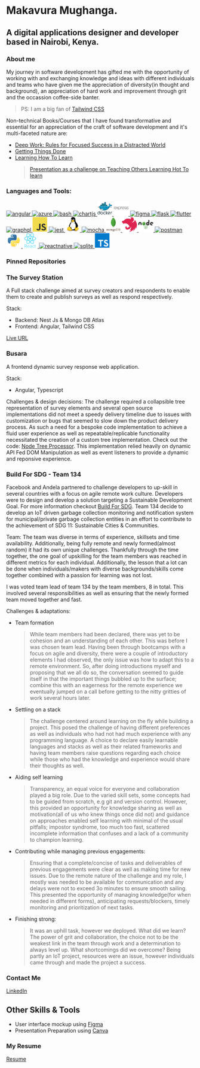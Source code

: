 <h1 align="left">Makavura Mughanga.</h1>

<h2 align="left">A digital applications designer and developer based in Nairobi, Kenya.</h3>

### About me
My journey in software development has gifted me with the opportunity of working with and exchanging knowledge and ideas with different individuals and teams who have given me the appreciation of diversity(in thought and background), an appreciation of hard work and improvement through grit and the occassion coffee-side banter.
  > PS: I am a big fan of [Tailwind CSS](https://tailwindcss.com/)


Non-technical Books/Courses that I have found transformative and essential for an appreciation of the craft of software development and it's multi-faceted nature are:
- [Deep Work: Rules for Focused Success in a Distracted World](https://www.calnewport.com/books/deep-work/)
- [Getting Things Done](https://gettingthingsdone.com/)
- [Learning How To Learn](https://www.coursera.org/learn/learning-how-to-learn)
  > [Presentation as a challenge on Teaching Others Learning Hot To learn](https://www.canva.com/design/DADtOO4YYrw/15xwT5czSEmr2RYYQ5nmjQ/view?utm_content=DADtOO4YYrw&utm_campaign=designshare&utm_medium=link&utm_source=homepage_design_menu)


<h3 align="left">Languages and Tools:</h3>
<p align="left"> <a href="https://angular.io" target="_blank" rel="noreferrer"> <img src="https://angular.io/assets/images/logos/angular/angular.svg" alt="angular" width="40" height="40"/> </a> <a href="https://azure.microsoft.com/en-in/" target="_blank" rel="noreferrer"> <img src="https://www.vectorlogo.zone/logos/microsoft_azure/microsoft_azure-icon.svg" alt="azure" width="40" height="40"/> </a> <a href="https://www.gnu.org/software/bash/" target="_blank" rel="noreferrer"> <img src="https://www.vectorlogo.zone/logos/gnu_bash/gnu_bash-icon.svg" alt="bash" width="40" height="40"/> </a> <a href="https://www.chartjs.org" target="_blank" rel="noreferrer"> <img src="https://www.chartjs.org/media/logo-title.svg" alt="chartjs" width="40" height="40"/> </a> <a href="https://www.docker.com/" target="_blank" rel="noreferrer"> <img src="https://raw.githubusercontent.com/devicons/devicon/master/icons/docker/docker-original-wordmark.svg" alt="docker" width="40" height="40"/> </a> <a href="https://expressjs.com" target="_blank" rel="noreferrer"> <img src="https://raw.githubusercontent.com/devicons/devicon/master/icons/express/express-original-wordmark.svg" alt="express" width="40" height="40"/> </a> <a href="https://www.figma.com/" target="_blank" rel="noreferrer"> <img src="https://www.vectorlogo.zone/logos/figma/figma-icon.svg" alt="figma" width="40" height="40"/> </a> <a href="https://flask.palletsprojects.com/" target="_blank" rel="noreferrer"> <img src="https://www.vectorlogo.zone/logos/pocoo_flask/pocoo_flask-icon.svg" alt="flask" width="40" height="40"/> </a> <a href="https://flutter.dev" target="_blank" rel="noreferrer"> <img src="https://www.vectorlogo.zone/logos/flutterio/flutterio-icon.svg" alt="flutter" width="40" height="40"/> </a> <a href="https://graphql.org" target="_blank" rel="noreferrer"> <img src="https://www.vectorlogo.zone/logos/graphql/graphql-icon.svg" alt="graphql" width="40" height="40"/> </a> <a href="https://developer.mozilla.org/en-US/docs/Web/JavaScript" target="_blank" rel="noreferrer"> <img src="https://raw.githubusercontent.com/devicons/devicon/master/icons/javascript/javascript-original.svg" alt="javascript" width="40" height="40"/> </a> <a href="https://jestjs.io" target="_blank" rel="noreferrer"> <img src="https://www.vectorlogo.zone/logos/jestjsio/jestjsio-icon.svg" alt="jest" width="40" height="40"/> </a> <a href="https://www.linux.org/" target="_blank" rel="noreferrer"> <img src="https://raw.githubusercontent.com/devicons/devicon/master/icons/linux/linux-original.svg" alt="linux" width="40" height="40"/> </a> <a href="https://mochajs.org" target="_blank" rel="noreferrer"> <img src="https://www.vectorlogo.zone/logos/mochajs/mochajs-icon.svg" alt="mocha" width="40" height="40"/> </a> <a href="https://www.mongodb.com/" target="_blank" rel="noreferrer"> <img src="https://raw.githubusercontent.com/devicons/devicon/master/icons/mongodb/mongodb-original-wordmark.svg" alt="mongodb" width="40" height="40"/> </a> <a href="https://nestjs.com/" target="_blank" rel="noreferrer"> <img src="https://raw.githubusercontent.com/devicons/devicon/master/icons/nestjs/nestjs-plain.svg" alt="nestjs" width="40" height="40"/> </a> <a href="https://nodejs.org" target="_blank" rel="noreferrer"> <img src="https://raw.githubusercontent.com/devicons/devicon/master/icons/nodejs/nodejs-original-wordmark.svg" alt="nodejs" width="40" height="40"/> </a> <a href="https://postman.com" target="_blank" rel="noreferrer"> <img src="https://www.vectorlogo.zone/logos/getpostman/getpostman-icon.svg" alt="postman" width="40" height="40"/> </a> <a href="https://www.python.org" target="_blank" rel="noreferrer"> <img src="https://raw.githubusercontent.com/devicons/devicon/master/icons/python/python-original.svg" alt="python" width="40" height="40"/> </a> <a href="https://reactjs.org/" target="_blank" rel="noreferrer"> <img src="https://raw.githubusercontent.com/devicons/devicon/master/icons/react/react-original-wordmark.svg" alt="react" width="40" height="40"/> </a> <a href="https://reactnative.dev/" target="_blank" rel="noreferrer"> <img src="https://reactnative.dev/img/header_logo.svg" alt="reactnative" width="40" height="40"/> </a> <a href="https://www.sqlite.org/" target="_blank" rel="noreferrer"> <img src="https://www.vectorlogo.zone/logos/sqlite/sqlite-icon.svg" alt="sqlite" width="40" height="40"/> </a> <a href="https://www.typescriptlang.org/" target="_blank" rel="noreferrer"> <img src="https://raw.githubusercontent.com/devicons/devicon/master/icons/typescript/typescript-original.svg" alt="typescript" width="40" height="40"/> </a> </p>


<!--- <p>&nbsp;<img align="center" src="https://github-readme-stats.vercel.app/api?username=makavura&show_icons=true&locale=en" alt="makavura" /></p> --->

### Pinned Repositories

### The Survey Station
A Full stack challenge aimed at survey creators and respondents to enable them to create and publish surveys as well as respond respectively.

Stack:
- Backend: Nest Js & Mongo DB Atlas
- Frontend: Angular, Tailwind CSS

[Live URL](https://rgsdfgdfgsdfgdfhdhe3423.web.app/)


### Busara
A frontend dynamic survey response web application.

Stack:
- Angular, Typescript

Challenges & design decisions:
The challenge required a collapsible tree representation of survey elements and several open source implementations did not meet a speedy delivery timeline due to issues with customization or bugs that seemed to slow down the product delivery process. As such a need for a bespoke code implementation to achieve a fluid user experience as well as repeatable/replicable functionality necessitated the creation of a custom tree implementation. Check out the code: [Node Tree Processor](https://github.com/Makavura/busara/blob/develop/src/lib/nodes.ts).
This implementation relied heavily on dynamic API Fed DOM Manipulation as well as event listeners to provide a dynamic and reponsive experience.

### Build For SDG - Team 134
Facebook and Andela partnered to challenge developers to up-skill in several countries with a focus on agile remote work culture. Developers were to design and develop a solution targeting a Sustainable Development Goal. For more information checkout [Build For SDG](https://buildforsdg.andela.com).
Team 134 decide to develop an IoT driven garbage collection monitoring and notification system for municipal/private garbage collection entities in an effort to contribute to the achievement of SDG 11: Sustainable Cities & Communities.

Team:
The team was diverse in terms of experience, skillsets and time availability. Additionally, being fully remote and newly formed(almost random) it had its own unique challenges. Thankfully through the time together, the one goal of upskilling for the team members was reached in different metrics for each individual. Additionally, the lesson that a lot can be done when individuals/makers with diverse backgrounds/skills come together combined with a passion for learning was not lost.

I was voted team lead of team 134 by the team members, 8 in total. This involved several responsibilities as well as ensuring that the newly formed team moved together and fast.

Challenges & adaptations:
- Team formation
  > While team members had been declared, there was yet to be cohesion and an understanding of each other. This was before I was chosen team lead. Having been through  bootcamps with a focus on agile and diversity, there were a couple of introductory elements I had observed, the only issue was how to adapt this to a remote environment. So, after doing introductions myself and proposing that we all do so, the conversation seemed to guide itself in that the important things bubbled up to the surface; combine this with an eagerness for the remote experience we eventually jumped on a call before getting to the nitty gritties of work several hours later.
- Settling on a stack
  > The challenge centered around learning on the fly while building a project. This posed the challenge of having different preferences as well as individuals who had not had much experience with any programming language. A choice to declare easily learnable languages and stacks as well as their related frameworks and having team members raise questions regarding each choice while those who had the knowledge and experience would share their thoughts as well.  
- Aiding self learning
  > Transparency, an equal voice for everyone and collaboration played a big role. Due to the varied skill sets, some concepts had to be guided from scratch, e.g git and version control. However, this provided an opportunity for knowledge sharing as well as motivation(all of us who knew things once did not) and guidance on approaches enabled self learning with minimal of the usual pitfalls; impostor syndrome, too much too fast, scattered incomplete information that confuses and a lack of a community to champion learning. 
- Contributing while managing previous engagements: 
  > Ensuring that a complete/concise of tasks and deliverables of previous engagements were clear as well as making time for new issues. Due to the remote nature    of the challenge and my role, I mostly was needed to be available for communication and any delays were not to  exceed 3o minutes to ensure smooth sailing. This presented the opportunity of managing knowledge(for when needed in different forms), anticipating requests/blockers, timely monitoring and prioritization of next tasks.    
- Finishing strong:
  > It was an uphill task, however we deployed. What did we learn?  The power of grit and collaboration, the choice not to be the weakest link in the team through work and a determination to always level up. What shortcomings did we overcome? Being partly an IoT project, resources were an issue, however individuals came through and made the project a success.

### Contact Me
[LinkedIn](https://www.linkedin.com/in/makavuramughanga/)

## Other Skills & Tools
- User interface mockup using [Figma](https://www.figma.com)
- Presentation Preparation using [Canva](https://www.canva.com/)

### My Resume
[Resume](https://www.canva.com/design/DAE1NrU80rI/QoSBqp-47198SFVJKX4sWQ/view?utm_content=DAE1NrU80rI&utm_campaign=designshare&utm_medium=link&utm_source=homepage_design_menu)
